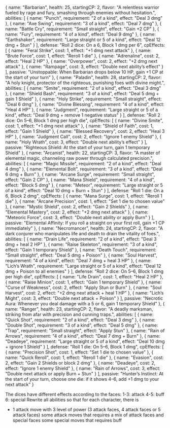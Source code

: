 {
        name: "Barbarian",
        health: 25,
        startingCP: 2,
        flavor: "A relentless warrior fueled by rage and fury, smashing through enemies without hesitation.",
        abilities: [
            { name: "Punch", requirement: "2 of a kind", effect: "Deal 3 dmg" },
            { name: "Axe Swing", requirement: "3 of a kind", effect: "Deal 7 dmg" },
            { name: "Battle Cry", requirement: "Small straight", effect: "Gain +2 CP" },
            { name: "Fury", requirement: "4 of a kind", effect: "Deal 9 dmg" },
            { name: "Earthshaker", requirement: "Large straight or 5 of a kind", effect: "Deal 12 dmg + Stun" }
        ],
        defense: "Roll 2 dice: On a 6, Block 1 dmg per 6",
        cpEffects: [
            { name: "Feral Strike", cost: 1, effect: "+1 dmg next attack" },
            { name: "Brute Force", cost: 1, effect: "Reroll 1 die" },
            { name: "Adrenaline", cost: 2, effect: "Heal 2 HP" },
            { name: "Overpower", cost: 2, effect: "+2 dmg next attack" },
            { name: "Rampage", cost: 3, effect: "Double next ability’s effect" }
        ],
        passive: "Unstoppable: When Barbarian drops below 10 HP, gain +1 CP at the start of your turn"
    },
    {
        name: "Paladin",
        health: 28,
        startingCP: 2,
        flavor: "A holy knight, protector of the righteous, punishing foes with divine might.",
        abilities: [
            { name: "Smite", requirement: "2 of a kind", effect: "Deal 3 dmg" },
            { name: "Shield Bash", requirement: "3 of a kind", effect: "Deal 5 dmg + gain 1 Shield" },
            { name: "Holy Strike", requirement: "Small straight", effect: "Deal 6 dmg" },
            { name: "Divine Blessing", requirement: "4 of a kind", effect: "Heal 4 HP" },
            { name: "Judgment", requirement: "Large straight or 5 of a kind", effect: "Deal 9 dmg + remove 1 negative status" }
        ],
        defense: "Roll 2 dice: On 5–6, Block 1 dmg per high die",
        cpEffects: [
            { name: "Divine Smite", cost: 1, effect: "+1 dmg next attack" },
            { name: "Shield of Faith", cost: 1, effect: "Gain 1 Shield" },
            { name: "Blessed Recovery", cost: 2, effect: "Heal 3 HP" },
            { name: "Judgment Call", cost: 2, effect: "Ignore 1 enemy Shield" },
            { name: "Holy Wrath", cost: 3, effect: "Double next ability’s effect" }
        ],
        passive: "Righteous Shield: At the start of your turn, gain 1 temporary Shield"
    },
    {
        name: "Arcanist",
        health: 22,
        startingCP: 3,
        flavor: "A master of elemental magic, channeling raw power through calculated precision.",
        abilities: [
            { name: "Magic Missile", requirement: "2 of a kind", effect: "Deal 4 dmg" },
            { name: "Elemental Bolt", requirement: "3 of a kind", effect: "Deal 6 dmg + Burn" },
            { name: "Arcane Surge", requirement: "Small straight", effect: "Gain 2 CP" },
            { name: "Mana Shield", requirement: "4 of a kind", effect: "Block 5 dmg" },
            { name: "Meteor", requirement: "Large straight or 5 of a kind", effect: "Deal 10 dmg + Burn + Stun" }
        ],
        defense: "Roll 1 die: On a 6, Block 2 dmg",
        cpEffects: [
            { name: "Mana Surge", cost: 1, effect: "Reroll 1 die" },
            { name: "Arcane Precision", cost: 1, effect: "Set 1 die to chosen value" },
            { name: "Mystic Shield", cost: 2, effect: "Gain 2 Shields" },
            { name: "Elemental Mastery", cost: 2, effect: "+2 dmg next attack" },
            { name: "Meteoric Force", cost: 3, effect: "Double next ability or apply Burn" }
        ],
        passive: "Elemental Affinity: If you roll a straight on your first roll, gain +1 CP immediately"
    },
    {
        name: "Necromancer",
        health: 24,
        startingCP: 2,
        flavor: "A dark conjurer who manipulates life and death to drain the vitality of foes.",
        abilities: [
            { name: "Drain Life", requirement: "2 of a kind", effect: "Deal 3 dmg + heal 2 HP" },
            { name: "Raise Skeleton", requirement: "3 of a kind", effect: "Gain 1 temporary Shield" },
            { name: "Death Touch", requirement: "Small straight", effect: "Deal 5 dmg + Poison" },
            { name: "Soul Harvest", requirement: "4 of a kind", effect: "Deal 7 dmg + heal 3 HP" },
            { name: "Lich’s Wrath", requirement: "Large straight or 5 of a kind", effect: "Deal 12 dmg + Poison to all enemies" }
        ],
        defense: "Roll 2 dice: On 5–6, Block 1 dmg per high die",
        cpEffects: [
            { name: "Life Drain", cost: 1, effect: "Heal 2 HP" },
            { name: "Raise Minion", cost: 1, effect: "Gain 1 temporary Shield" },
            { name: "Curse of Weakness", cost: 2, effect: "Apply Stun or Burn" },
            { name: "Soul Harvest", cost: 2, effect: "+2 dmg next attack + heal 1 HP" },
            { name: "Lich’s Might", cost: 3, effect: "Double next attack + Poison" }
        ],
        passive: "Necrotic Aura: Whenever you deal damage with a 5 or 6, gain 1 temporary Shield"
    },
    {
        name: "Ranger",
        health: 23,
        startingCP: 2,
        flavor: "A deadly marksman, striking from afar with precision and cunning traps.",
        abilities: [
            { name: "Quick Shot", requirement: "2 of a kind", effect: "Deal 3 dmg" },
            { name: "Double Shot", requirement: "3 of a kind", effect: "Deal 5 dmg" },
            { name: "Trap", requirement: "Small straight", effect: "Apply Stun" },
            { name: "Rain of Arrows", requirement: "4 of a kind", effect: "Deal 7 dmg + Burn" },
            { name: "Deadeye", requirement: "Large straight or 5 of a kind", effect: "Deal 10 dmg + ignore 1 Shield" }
        ],
        defense: "Roll 1 die: On 5–6, Block 1 dmg",
        cpEffects: [
            { name: "Precision Shot", cost: 1, effect: "Set 1 die to chosen value" },
            { name: "Quick Reroll", cost: 1, effect: "Reroll 1 die" },
            { name: "Evasion", cost: 2, effect: "Gain 2 Shields or block 2 dmg" },
            { name: "Deadeye", cost: 2, effect: "Ignore 1 enemy Shield" },
            { name: "Rain of Arrows", cost: 3, effect: "Double next attack or apply Burn + Stun" }
        ],
        passive: "Hunter’s Instinct: At the start of your turn, choose one die: if it shows 4–6, add +1 dmg to your next attack"
    }

The dices have different effects according to the faces:
1-3: attack
4-5: buff
6: special
Rewrite all abilities so that for each character, there is 
- 1 attack move with 3 level of power (3 attack faces, 4 attack faces or 5 attack faces)
 some attack moves that requires a mix of attack faces and special faces
 some special moves that requires buff 